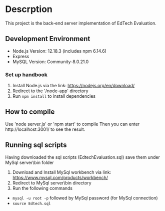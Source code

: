 # Descrption
This project is the back-end server implementation of EdTech Evaluation.
## Development Environment
- Node.js Version: 12.18.3 (includes npm 6.14.6)
- Express
- MySQL Version: Community-8.0.21.0
### Set up handbook
1. Install Node.js via the link: https://nodejs.org/en/download/
2. Redirect to the '/node-app' directory
3. Run `npm install` to install dependencies
## How to compile
Use 'node server.js' or 'npm start' to compile
Then you can enter http://localhost:3001/ to see the result.
## Running sql scripts
Having downloaded the sql scripts (EdtechEvaluation.sql) save them under MySql server\bin folder
1. Download and Install MySql workbench via link: https://www.mysql.com/products/workbench/
2. Redirect to MySql server\bin directory
3. Run the following commands
- `mysql -u root -p` followed by MySql password (for MySql connection)
- `source Edtech.sql`
